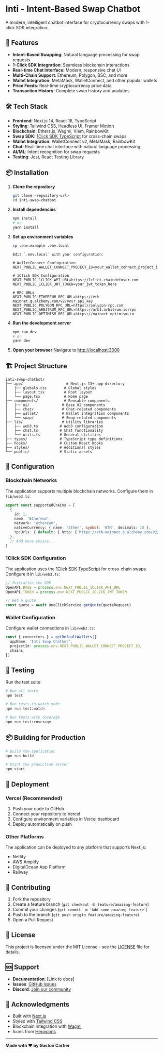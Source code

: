 # Inti - Intent-Based Swap Chatbot

A modern, intelligent chatbot interface for cryptocurrency swaps with 1-click SDK integration.

## 🚀 Features

- **Intent-Based Swapping**: Natural language processing for swap requests
- **1-Click SDK Integration**: Seamless blockchain interactions
- **Real-time Chat Interface**: Modern, responsive chat UI
- **Multi-Chain Support**: Ethereum, Polygon, BSC, and more
- **Wallet Integration**: MetaMask, WalletConnect, and other popular wallets
- **Price Feeds**: Real-time cryptocurrency price data
- **Transaction History**: Complete swap history and analytics

## 🛠 Tech Stack

- **Frontend**: Next.js 14, React 18, TypeScript
- **Styling**: Tailwind CSS, Headless UI, Framer Motion
- **Blockchain**: Ethers.js, Wagmi, Viem, RainbowKit
- **Swap SDK**: [1Click SDK TypeScript](https://github.com/defuse-protocol/one-click-sdk-typescript) for cross-chain swaps
- **Wallet Integration**: WalletConnect v2, MetaMask, RainbowKit
- **Chat**: Real-time chat interface with natural language processing
- **AI/ML**: Intent recognition for swap requests
- **Testing**: Jest, React Testing Library

## 📦 Installation

1. **Clone the repository**
   ```bash
   git clone <repository-url>
   cd inti-swap-chatbot
   ```

2. **Install dependencies**
   ```bash
   npm install
   # or
   yarn install
   ```

3. **Set up environment variables**
   ```bash
   cp .env.example .env.local
   ```
   
       Edit `.env.local` with your configuration:
    ```env
    # WalletConnect Configuration
    NEXT_PUBLIC_WALLET_CONNECT_PROJECT_ID=your_wallet_connect_project_id
    
    # 1Click SDK Configuration
    NEXT_PUBLIC_1CLICK_API_URL=https://1click.chaindefuser.com
    NEXT_PUBLIC_1CLICK_JWT_TOKEN=your_jwt_token_here
    
    # RPC URLs
    NEXT_PUBLIC_ETHEREUM_RPC_URL=https://eth-mainnet.g.alchemy.com/v2/your_api_key
    NEXT_PUBLIC_POLYGON_RPC_URL=https://polygon-rpc.com
    NEXT_PUBLIC_ARBITRUM_RPC_URL=https://arb1.arbitrum.io/rpc
    NEXT_PUBLIC_OPTIMISM_RPC_URL=https://mainnet.optimism.io
    ```

4. **Run the development server**
   ```bash
   npm run dev
   # or
   yarn dev
   ```

5. **Open your browser**
   Navigate to [http://localhost:3000](http://localhost:3000)

## 🏗 Project Structure

```
inti-swap-chatbot/
├── app/                    # Next.js 13+ app directory
│   ├── globals.css        # Global styles
│   ├── layout.tsx         # Root layout
│   └── page.tsx           # Home page
├── components/            # Reusable components
│   ├── ui/               # Base UI components
│   ├── chat/             # Chat-related components
│   ├── wallet/           # Wallet integration components
│   └── swap/             # Swap-related components
├── lib/                  # Utility libraries
│   ├── web3.ts          # Web3 configuration
│   ├── chat.ts          # Chat functionality
│   └── utils.ts         # General utilities
├── types/               # TypeScript type definitions
├── hooks/               # Custom React hooks
├── styles/              # Additional styles
└── public/              # Static assets
```

## 🔧 Configuration

### Blockchain Networks

The application supports multiple blockchain networks. Configure them in `lib/web3.ts`:

```typescript
export const supportedChains = [
  {
    id: 1,
    name: 'Ethereum',
    network: 'ethereum',
    nativeCurrency: { name: 'Ether', symbol: 'ETH', decimals: 18 },
    rpcUrls: { default: { http: ['https://eth-mainnet.g.alchemy.com/v2/...'] } },
  },
  // Add more chains...
]
```

### 1Click SDK Configuration

The application uses the [1Click SDK TypeScript](https://github.com/defuse-protocol/one-click-sdk-typescript) for cross-chain swaps. Configure it in `lib/web3.ts`:

```typescript
// Initialize the SDK
OpenAPI.BASE = process.env.NEXT_PUBLIC_1CLICK_API_URL
OpenAPI.TOKEN = process.env.NEXT_PUBLIC_1CLICK_JWT_TOKEN

// Get a quote
const quote = await OneClickService.getQuote(quoteRequest)
```

### Wallet Configuration

Configure wallet connections in `lib/web3.ts`:

```typescript
const { connectors } = getDefaultWallets({
  appName: 'Inti Swap Chatbot',
  projectId: process.env.NEXT_PUBLIC_WALLET_CONNECT_PROJECT_ID,
  chains,
})
```

## 🧪 Testing

Run the test suite:

```bash
# Run all tests
npm test

# Run tests in watch mode
npm run test:watch

# Run tests with coverage
npm run test:coverage
```

## 📦 Building for Production

```bash
# Build the application
npm run build

# Start the production server
npm start
```

## 🚀 Deployment

### Vercel (Recommended)

1. Push your code to GitHub
2. Connect your repository to Vercel
3. Configure environment variables in Vercel dashboard
4. Deploy automatically on push

### Other Platforms

The application can be deployed to any platform that supports Next.js:

- Netlify
- AWS Amplify
- DigitalOcean App Platform
- Railway

## 🤝 Contributing

1. Fork the repository
2. Create a feature branch (`git checkout -b feature/amazing-feature`)
3. Commit your changes (`git commit -m 'Add some amazing feature'`)
4. Push to the branch (`git push origin feature/amazing-feature`)
5. Open a Pull Request

## 📄 License

This project is licensed under the MIT License - see the [LICENSE](LICENSE) file for details.

## 🆘 Support

- **Documentation**: [Link to docs]
- **Issues**: [GitHub Issues](https://github.com/your-repo/issues)
- **Discord**: [Join our community](https://discord.gg/your-server)

## 🙏 Acknowledgments

- Built with [Next.js](https://nextjs.org/)
- Styled with [Tailwind CSS](https://tailwindcss.com/)
- Blockchain integration with [Wagmi](https://wagmi.sh/)
- Icons from [Heroicons](https://heroicons.com/)

---

**Made with ❤️ by Gaston Cartier**
